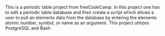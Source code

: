 This is a periodic table project from freeCodeCamp. In this project one has to edit a periodic table database and then create a script which allows a user to pull an elements data from the database by entering the elements atomic number, symbol, or name as an argument. This project utilizes PostgreSQL and Bash.
